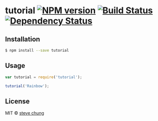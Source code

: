 # tutorial [![NPM version][npm-image]][npm-url] [![Build Status][travis-image]][travis-url] [![Dependency Status][daviddm-image]][daviddm-url]
> 

## Installation

```sh
$ npm install --save tutorial
```

## Usage

```js
var tutorial = require('tutorial');

tutorial('Rainbow');
```
## License

MIT © [steve chung]()


[npm-image]: https://badge.fury.io/js/tutorial.svg
[npm-url]: https://npmjs.org/package/tutorial
[travis-image]: https://travis-ci.org/heeman74/tutorial.svg?branch=master
[travis-url]: https://travis-ci.org/heeman74/tutorial
[daviddm-image]: https://david-dm.org/heeman74/tutorial.svg?theme=shields.io
[daviddm-url]: https://david-dm.org/heeman74/tutorial
